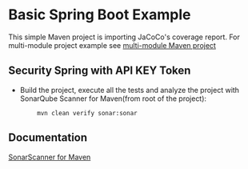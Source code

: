 # Basic Spring Boot Example

This simple Maven project is importing JaCoCo's coverage report. For multi-module project example 
see [multi-module Maven project](../maven-multimodule/README.md)

## Security Spring with API KEY Token

* Build the project, execute all the tests and analyze the project with SonarQube Scanner for Maven(from root  of the project):

```shell
        mvn clean verify sonar:sonar
```

## Documentation

[SonarScanner for Maven](https://docs.sonarqube.org/latest/analysis/scan/sonarscanner-for-maven/)
